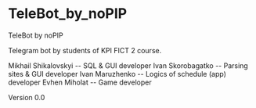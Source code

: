 # TeleBot_by_noPIP

TeleBot by noPIP

Telegram bot by students of KPI FICT 2 course.

Mikhail Shikalovskyi -- SQL & GUI developer
Ivan Skorobagatko -- Parsing sites & GUI developer
Ivan Maruzhenko -- Logics of schedule (app) developer
Evhen Miholat -- Game developer

Version 0.0